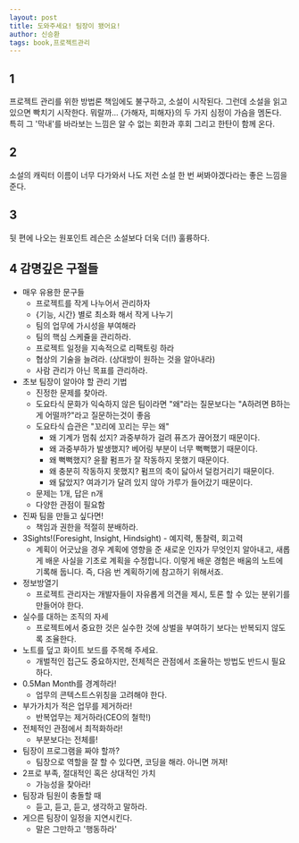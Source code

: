```yaml
---
layout: post
title: 도와주세요! 팀장이 됐어요!
author: 신승환
tags: book,프로젝트관리
---
```


## 1
프로젝트 관리를 위한 방법론 책임에도 불구하고, 소설이 시작된다. 그런데 소설을 읽고 있으면 빡치기 시작한다. 뭐랄까... {가해자, 피해자}의 두 가지 심정이 가슴을 멤돈다. 특히 그 '막내'를 바라보는 느낌은 알 수 없는 회한과 후회 그리고 한탄이 함께 온다.

## 2
소설의 캐릭터 이름이 너무 다가와서 나도 저런 소설 한 번 써봐야겠다라는 좋은 느낌을 준다.

## 3
뒷 편에 나오는 원포인트 레슨은 소설보다 더욱 더(!) 훌륭하다.

## 4 감명깊은 구절들
* 매우 유용한 문구들
    - 프로젝트를 작게 나누어서 관리하자
    - {기능, 시간} 별로 최소화 해서 작게 나누기
    - 팀의 업무에 가시성을 부여해라
    - 팀의 핵심 스케쥴을 관리하라.
    - 프로젝트 일정을 지속적으로 리팩토링 하라
    - 협상의 기술을 늘려라. (상대방이 원하는 것을 알아내라)
    - 사람 관리가 아닌 목표를 관리하라. 
* 초보 팀장이 알아야 할 관리 기법
	- 진정한 문제를 찾아라.
	- 도요타식 문화가 익숙하지 않은 팀이라면 "왜"라는 질문보다는 "A하려면 B하는게 어떨까?"라고 질문하는것이 좋음
	- 도요타식 습관은 "꼬리에 꼬리는 무는 왜"
        - 왜 기계가 멈춰 섰지? 과중부하가 걸려 퓨즈가 끊어졌기 때문이다.
        - 왜 과중부하가 발생했지? 베어링 부분이 너무 뻑뻑했기 때문이다.
        - 왜 뻑뻑했지? 윤활 펌프가 잘 작동하지 못했기 때문이다.
        - 왜 충분히 작동하지 못했지? 펌프의 축이 닳아서 덜컹거리기 때문이다.
        - 왜 닳았지? 여과기가 달려 있지 않아 가루가 들어갔기 때문이다.
    - 문제는 1개, 답은 n개
    - 다양한 관점이 필요함
* 진짜 팀을 만들고 싶다면!
    - 책임과 권한을 적절히 분배하라.
* 3Sights!(Foresight, Insight, Hindsight) - 예지력, 통찰력, 회고력
    * 계획이 어긋났을 경우 계획에 영향을 준 새로운 인자가 무엇인지 알아내고, 새롭게 배운 사실을 기초로 계획을 수정합니다. 이렇게 배운 경험은 배움의 노트에 기록해 둡니다. 즉, 다음 번 계획하기에 참고하기 위해서죠.
* 정보방열기
    - 프로젝트 관리자는 개발자들이 자유롭게 의견을 제시, 토론 할 수 있는 분위기를 만들어야 한다.
* 실수를 대하는 조직의 자세
    - 프로젝트에서 중요한 것은 실수한 것에 상벌을 부여하기 보다는 반복되지 않도록 조율한다.
* 노트를 덮고 화이트 보드를 주목해 주세요.
    - 개벌적인 접근도 중요하지만, 전체적은 관점에서 조율하는 방법도 반드시 필요하다.
* 0.5Man Month를 경계하라!
    - 업무의 콘텍스트스위칭을 고려해야 한다.
* 부가가치가 적은 업무를 제거하라!
    - 반복업무는 제거하라(CEO의 철학!)
* 전체적인 관점에서 최적화하라!
    - 부분보다는 전체를!
* 팀장이 프로그램을 짜야 할까?
    - 팀장으로 역할을 잘 할 수 있다면, 코딩을 해라. 아니면 꺼져!
* 2프로 부족, 절대적인 혹은 상대적인 가치
    - 가능성을 찾아라!
* 팀장과 팀원이 충돌할 때
    - 듣고, 듣고, 듣고, 생각하고 말하라.
* 게으른 팀장이 일정을 지연시킨다.
    - 말은 그만하고 '행동하라'